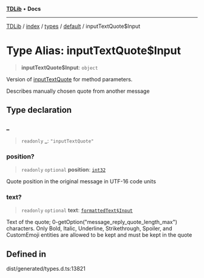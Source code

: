 [**TDLib**](../../../../../../README.md) • **Docs**

***

[TDLib](../../../../../../modules.md) / [index](../../../../../README.md) / [types](../../../README.md) / [default](../README.md) / inputTextQuote$Input

# Type Alias: inputTextQuote$Input

> **inputTextQuote$Input**: `object`

Version of [inputTextQuote](inputTextQuote.md) for method parameters.

Describes manually chosen quote from another message

## Type declaration

### \_

> `readonly` **\_**: `"inputTextQuote"`

### position?

> `readonly` `optional` **position**: [`int32`](int32.md)

Quote position in the original message in UTF-16 code units

### text?

> `readonly` `optional` **text**: [`formattedText$Input`](formattedText$Input.md)

Text of the quote; 0-getOption("message_reply_quote_length_max") characters. Only Bold, Italic, Underline, Strikethrough, Spoiler, and CustomEmoji entities are allowed to be kept and must be kept in the quote

## Defined in

dist/generated/types.d.ts:13821
